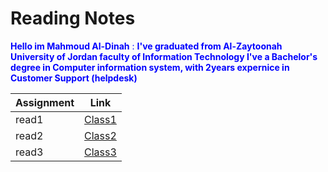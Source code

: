 # Reading Notes


<span style="color:Blue">**Hello im Mahmoud Al-Dinah** : **I've graduated from Al-Zaytoonah University of Jordan faculty of Information Technology I've a Bachelor's degree in Computer information system, with 2years expernice in Customer Support (helpdesk)**</span>

| Assignment      | Link |
| ----------- | ----------- |
| read1     | [Class1](class1.md)      |
| read2  | [Class2](class2.md)        |
| read3  | [Class3](class3.md)        |
